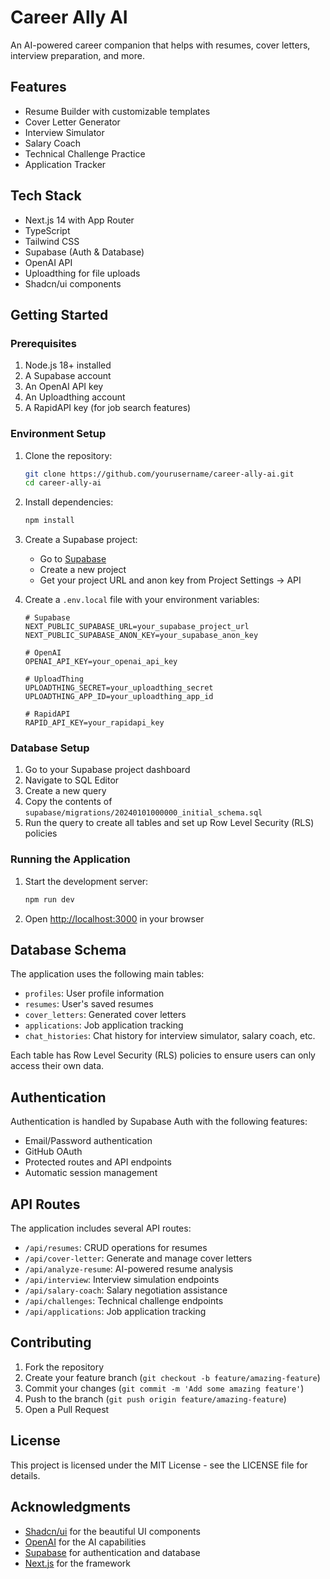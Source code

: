 # Career Ally AI

An AI-powered career companion that helps with resumes, cover letters, interview preparation, and more.

## Features

- Resume Builder with customizable templates
- Cover Letter Generator
- Interview Simulator
- Salary Coach
- Technical Challenge Practice
- Application Tracker

## Tech Stack

- Next.js 14 with App Router
- TypeScript
- Tailwind CSS
- Supabase (Auth & Database)
- OpenAI API
- Uploadthing for file uploads
- Shadcn/ui components

## Getting Started

### Prerequisites

1. Node.js 18+ installed
2. A Supabase account
3. An OpenAI API key
4. An Uploadthing account
5. A RapidAPI key (for job search features)

### Environment Setup

1. Clone the repository:
   ```bash
   git clone https://github.com/yourusername/career-ally-ai.git
   cd career-ally-ai
   ```

2. Install dependencies:
   ```bash
   npm install
   ```

3. Create a Supabase project:
   - Go to [Supabase](https://supabase.com)
   - Create a new project
   - Get your project URL and anon key from Project Settings -> API

4. Create a `.env.local` file with your environment variables:
   ```env
   # Supabase
   NEXT_PUBLIC_SUPABASE_URL=your_supabase_project_url
   NEXT_PUBLIC_SUPABASE_ANON_KEY=your_supabase_anon_key

   # OpenAI
   OPENAI_API_KEY=your_openai_api_key

   # UploadThing
   UPLOADTHING_SECRET=your_uploadthing_secret
   UPLOADTHING_APP_ID=your_uploadthing_app_id

   # RapidAPI
   RAPID_API_KEY=your_rapidapi_key
   ```

### Database Setup

1. Go to your Supabase project dashboard
2. Navigate to SQL Editor
3. Create a new query
4. Copy the contents of `supabase/migrations/20240101000000_initial_schema.sql`
5. Run the query to create all tables and set up Row Level Security (RLS) policies

### Running the Application

1. Start the development server:
   ```bash
   npm run dev
   ```

2. Open [http://localhost:3000](http://localhost:3000) in your browser

## Database Schema

The application uses the following main tables:

- `profiles`: User profile information
- `resumes`: User's saved resumes
- `cover_letters`: Generated cover letters
- `applications`: Job application tracking
- `chat_histories`: Chat history for interview simulator, salary coach, etc.

Each table has Row Level Security (RLS) policies to ensure users can only access their own data.

## Authentication

Authentication is handled by Supabase Auth with the following features:
- Email/Password authentication
- GitHub OAuth
- Protected routes and API endpoints
- Automatic session management

## API Routes

The application includes several API routes:

- `/api/resumes`: CRUD operations for resumes
- `/api/cover-letter`: Generate and manage cover letters
- `/api/analyze-resume`: AI-powered resume analysis
- `/api/interview`: Interview simulation endpoints
- `/api/salary-coach`: Salary negotiation assistance
- `/api/challenges`: Technical challenge endpoints
- `/api/applications`: Job application tracking

## Contributing

1. Fork the repository
2. Create your feature branch (`git checkout -b feature/amazing-feature`)
3. Commit your changes (`git commit -m 'Add some amazing feature'`)
4. Push to the branch (`git push origin feature/amazing-feature`)
5. Open a Pull Request

## License

This project is licensed under the MIT License - see the LICENSE file for details.

## Acknowledgments

- [Shadcn/ui](https://ui.shadcn.com/) for the beautiful UI components
- [OpenAI](https://openai.com/) for the AI capabilities
- [Supabase](https://supabase.com/) for authentication and database
- [Next.js](https://nextjs.org/) for the framework
